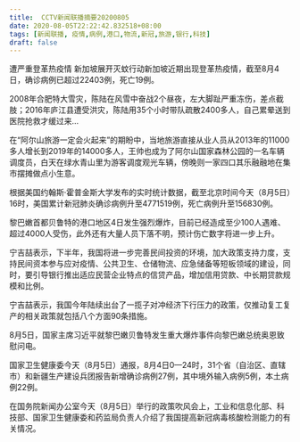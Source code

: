 ```yaml
---
title:  CCTV新闻联播摘要20200805
date: 2020-08-05T22:22:42.832518+08:00
tags: [新闻联播, 疫情,病例,港口,物流,新冠,旅游,银行,科技]
draft: false
---
```


遭严重登革热<span class="keywords_content">疫情</span> 新加坡展开灭蚊行动新加坡近期出现登革热<span class="keywords_content">疫情</span>，截至8月4日，确诊<span class="keywords_content">病例</span>已超过22403例，死亡19例。

2008年合肥特大雪灾，陈陆在风雪中奋战2个昼夜，左大脚趾严重冻伤，差点截肢；2016年庐江县遭受洪灾，陈陆用35个小时带队疏散2400多人，自己累晕送到医院抢救才缓过来…

在“阿尔山<span class="keywords_fund">旅游</span>一定会火起来”的期盼中，当地<span class="keywords_fund">旅游</span>直接从业人员从2013年的11000多人增长到2019年的14000多人，王帅也成为了阿尔山国家森林公园的一名车辆调度员，白天在绿水青山里为游客调度观光车辆，傍晚则一家四口其乐融融地在集市摆摊做点小生意。

根据美国约翰斯·霍普金斯大学发布的实时统计数据，截至北京时间今天（8月5日）16时，美国累计<span class="keywords_content">新冠</span>肺炎确诊<span class="keywords_content">病例</span>升至4771519例，死亡<span class="keywords_content">病例</span>升至156830例。

黎巴嫩首都贝鲁特的<span class="keywords_fund">港口</span>地区4日发生强烈爆炸，目前已经造成至少100人遇难、超过4000人受伤，此外还有大量人员下落不明，预计伤亡数字将进一步上升。

宁吉喆表示，下半年，我国将进一步完善民间投资的环境，加大政策支持力度，支持民间资本参与应对<span class="keywords_content">疫情</span>、公共卫生、仓储<span class="keywords_fund">物流</span>、应急储备等短板领域的建设，同时，要引导<span class="keywords_fund">银行</span>推出适应民营企业特点的信贷产品，增加信用贷款、中长期贷款规模和比例。

宁吉喆表示，我国今年陆续出台了一揽子对冲经济下行压力的政策，仅推动复工复产的相关政策就包括八个方面90条措施。

8月5日，国家主席习近平就黎巴嫩贝鲁特发生重大爆炸事件向黎巴嫩总统奥恩致慰问电。

国家卫生健康委今天（8月5日）通报，8月4日0—24时，31个省（自治区、直辖市）和新疆生产建设兵团报告新增确诊<span class="keywords_content">病例</span>27例，其中境外输入<span class="keywords_content">病例</span>5例，本土<span class="keywords_content">病例</span>22例。

在国务院新闻办公室今天（8月5日）举行的政策吹风会上，工业和信息化部、<span class="keywords_fund">科技</span>部、国家卫生健康委和药监局负责人介绍了我国提高<span class="keywords_content">新冠</span>病毒核酸检测能力的有关情况。

